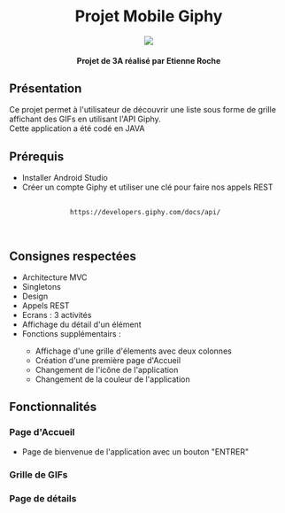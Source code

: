 <h1 align="center">
	Projet Mobile Giphy
</h1>

<p align="center">
  <img src="https://media.giphy.com/media/3oEjI1f0fykCIyBbR6/giphy.gif">
</p>

<h4 align="center">Projet de 3A réalisé par Etienne Roche</h4>

<h2>Présentation</h2>

<p>Ce projet permet à l'utilisateur de découvrir une liste sous forme de grille affichant des GIFs en utilisant l'API Giphy.
</br>Cette application a été codé en JAVA </p>

<h2>Prérequis</h2>

<ul>
	<li>Installer Android Studio</li>
	<li>Créer un compte Giphy et utiliser une clé pour faire nos appels REST</li>
	<pre>
		<code>
			https://developers.giphy.com/docs/api/
		</code>
	</pre>
</ul>

<h2>Consignes respectées</h2>

<ul>
	<li>Architecture MVC</li>
	<li>Singletons</li>
	<li>Design</li>
	<li>Appels REST</li>
	<li>Ecrans : 3 activités</li>
	<li>Affichage du détail d'un élément</li>
	<li>Fonctions supplémentairs :</li>
	<ul>
		<li>Affichage d'une grille d'élements avec deux colonnes</li>
		<li>Création d'une première page d'Accueil</li>
		<li>Changement de l'icône de l'application</li>
		<li>Changement de la couleur de l'application</li>
	</ul>
</ul>

<h2>Fonctionnalités</h2>

<h3>Page d'Accueil</h3>
	<ul>
		<li>Page de bienvenue de l'application avec un bouton "ENTRER"</li>
	</ul>
<h3>Grille de GIFs</h3>

<h3>Page de détails</h3>


